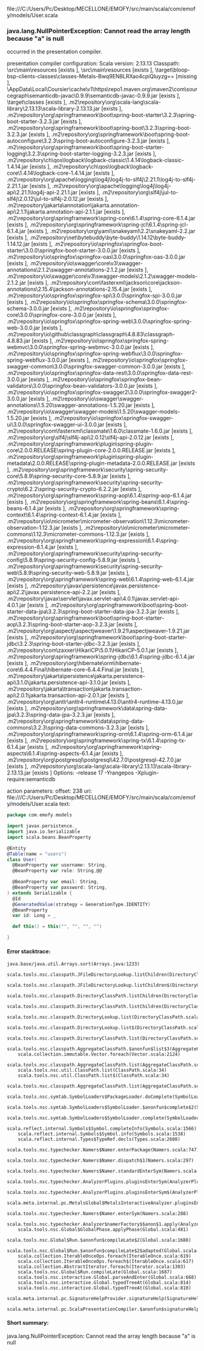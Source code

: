 file:///C:/Users/Pc/Desktop/MECELLONE/EMOFY/src/main/scala/com/emofy/models/User.scala
### java.lang.NullPointerException: Cannot read the array length because "a" is null

occurred in the presentation compiler.

presentation compiler configuration:
Scala version: 2.13.13
Classpath:
<WORKSPACE>\src\main\resources [exists ], <WORKSPACE>\src\main\resources [exists ], <WORKSPACE>\target\bloop-bsp-clients-classes\classes-Metals-Bwq9EN8LRXao4cpiQluyzg== [missing ], <HOME>\AppData\Local\Coursier\cache\v1\https\repo1.maven.org\maven2\com\sourcegraph\semanticdb-javac\0.9.9\semanticdb-javac-0.9.9.jar [exists ], <WORKSPACE>\target\classes [exists ], <HOME>\.m2\repository\org\scala-lang\scala-library\2.13.13\scala-library-2.13.13.jar [exists ], <HOME>\.m2\repository\org\springframework\boot\spring-boot-starter\3.2.3\spring-boot-starter-3.2.3.jar [exists ], <HOME>\.m2\repository\org\springframework\boot\spring-boot\3.2.3\spring-boot-3.2.3.jar [exists ], <HOME>\.m2\repository\org\springframework\boot\spring-boot-autoconfigure\3.2.3\spring-boot-autoconfigure-3.2.3.jar [exists ], <HOME>\.m2\repository\org\springframework\boot\spring-boot-starter-logging\3.2.3\spring-boot-starter-logging-3.2.3.jar [exists ], <HOME>\.m2\repository\ch\qos\logback\logback-classic\1.4.14\logback-classic-1.4.14.jar [exists ], <HOME>\.m2\repository\ch\qos\logback\logback-core\1.4.14\logback-core-1.4.14.jar [exists ], <HOME>\.m2\repository\org\apache\logging\log4j\log4j-to-slf4j\2.21.1\log4j-to-slf4j-2.21.1.jar [exists ], <HOME>\.m2\repository\org\apache\logging\log4j\log4j-api\2.21.1\log4j-api-2.21.1.jar [exists ], <HOME>\.m2\repository\org\slf4j\jul-to-slf4j\2.0.12\jul-to-slf4j-2.0.12.jar [exists ], <HOME>\.m2\repository\jakarta\annotation\jakarta.annotation-api\2.1.1\jakarta.annotation-api-2.1.1.jar [exists ], <HOME>\.m2\repository\org\springframework\spring-core\6.1.4\spring-core-6.1.4.jar [exists ], <HOME>\.m2\repository\org\springframework\spring-jcl\6.1.4\spring-jcl-6.1.4.jar [exists ], <HOME>\.m2\repository\org\yaml\snakeyaml\2.2\snakeyaml-2.2.jar [exists ], <HOME>\.m2\repository\net\bytebuddy\byte-buddy\1.14.12\byte-buddy-1.14.12.jar [exists ], <HOME>\.m2\repository\io\springfox\springfox-boot-starter\3.0.0\springfox-boot-starter-3.0.0.jar [exists ], <HOME>\.m2\repository\io\springfox\springfox-oas\3.0.0\springfox-oas-3.0.0.jar [exists ], <HOME>\.m2\repository\io\swagger\core\v3\swagger-annotations\2.1.2\swagger-annotations-2.1.2.jar [exists ], <HOME>\.m2\repository\io\swagger\core\v3\swagger-models\2.1.2\swagger-models-2.1.2.jar [exists ], <HOME>\.m2\repository\com\fasterxml\jackson\core\jackson-annotations\2.15.4\jackson-annotations-2.15.4.jar [exists ], <HOME>\.m2\repository\io\springfox\springfox-spi\3.0.0\springfox-spi-3.0.0.jar [exists ], <HOME>\.m2\repository\io\springfox\springfox-schema\3.0.0\springfox-schema-3.0.0.jar [exists ], <HOME>\.m2\repository\io\springfox\springfox-core\3.0.0\springfox-core-3.0.0.jar [exists ], <HOME>\.m2\repository\io\springfox\springfox-spring-web\3.0.0\springfox-spring-web-3.0.0.jar [exists ], <HOME>\.m2\repository\io\github\classgraph\classgraph\4.8.83\classgraph-4.8.83.jar [exists ], <HOME>\.m2\repository\io\springfox\springfox-spring-webmvc\3.0.0\springfox-spring-webmvc-3.0.0.jar [exists ], <HOME>\.m2\repository\io\springfox\springfox-spring-webflux\3.0.0\springfox-spring-webflux-3.0.0.jar [exists ], <HOME>\.m2\repository\io\springfox\springfox-swagger-common\3.0.0\springfox-swagger-common-3.0.0.jar [exists ], <HOME>\.m2\repository\io\springfox\springfox-data-rest\3.0.0\springfox-data-rest-3.0.0.jar [exists ], <HOME>\.m2\repository\io\springfox\springfox-bean-validators\3.0.0\springfox-bean-validators-3.0.0.jar [exists ], <HOME>\.m2\repository\io\springfox\springfox-swagger2\3.0.0\springfox-swagger2-3.0.0.jar [exists ], <HOME>\.m2\repository\io\swagger\swagger-annotations\1.5.20\swagger-annotations-1.5.20.jar [exists ], <HOME>\.m2\repository\io\swagger\swagger-models\1.5.20\swagger-models-1.5.20.jar [exists ], <HOME>\.m2\repository\io\springfox\springfox-swagger-ui\3.0.0\springfox-swagger-ui-3.0.0.jar [exists ], <HOME>\.m2\repository\com\fasterxml\classmate\1.6.0\classmate-1.6.0.jar [exists ], <HOME>\.m2\repository\org\slf4j\slf4j-api\2.0.12\slf4j-api-2.0.12.jar [exists ], <HOME>\.m2\repository\org\springframework\plugin\spring-plugin-core\2.0.0.RELEASE\spring-plugin-core-2.0.0.RELEASE.jar [exists ], <HOME>\.m2\repository\org\springframework\plugin\spring-plugin-metadata\2.0.0.RELEASE\spring-plugin-metadata-2.0.0.RELEASE.jar [exists ], <HOME>\.m2\repository\org\springframework\security\spring-security-core\5.8.9\spring-security-core-5.8.9.jar [exists ], <HOME>\.m2\repository\org\springframework\security\spring-security-crypto\6.2.2\spring-security-crypto-6.2.2.jar [exists ], <HOME>\.m2\repository\org\springframework\spring-aop\6.1.4\spring-aop-6.1.4.jar [exists ], <HOME>\.m2\repository\org\springframework\spring-beans\6.1.4\spring-beans-6.1.4.jar [exists ], <HOME>\.m2\repository\org\springframework\spring-context\6.1.4\spring-context-6.1.4.jar [exists ], <HOME>\.m2\repository\io\micrometer\micrometer-observation\1.12.3\micrometer-observation-1.12.3.jar [exists ], <HOME>\.m2\repository\io\micrometer\micrometer-commons\1.12.3\micrometer-commons-1.12.3.jar [exists ], <HOME>\.m2\repository\org\springframework\spring-expression\6.1.4\spring-expression-6.1.4.jar [exists ], <HOME>\.m2\repository\org\springframework\security\spring-security-config\5.8.9\spring-security-config-5.8.9.jar [exists ], <HOME>\.m2\repository\org\springframework\security\spring-security-web\5.8.9\spring-security-web-5.8.9.jar [exists ], <HOME>\.m2\repository\org\springframework\spring-web\6.1.4\spring-web-6.1.4.jar [exists ], <HOME>\.m2\repository\javax\persistence\javax.persistence-api\2.2\javax.persistence-api-2.2.jar [exists ], <HOME>\.m2\repository\javax\servlet\javax.servlet-api\4.0.1\javax.servlet-api-4.0.1.jar [exists ], <HOME>\.m2\repository\org\springframework\boot\spring-boot-starter-data-jpa\3.2.3\spring-boot-starter-data-jpa-3.2.3.jar [exists ], <HOME>\.m2\repository\org\springframework\boot\spring-boot-starter-aop\3.2.3\spring-boot-starter-aop-3.2.3.jar [exists ], <HOME>\.m2\repository\org\aspectj\aspectjweaver\1.9.21\aspectjweaver-1.9.21.jar [exists ], <HOME>\.m2\repository\org\springframework\boot\spring-boot-starter-jdbc\3.2.3\spring-boot-starter-jdbc-3.2.3.jar [exists ], <HOME>\.m2\repository\com\zaxxer\HikariCP\5.0.1\HikariCP-5.0.1.jar [exists ], <HOME>\.m2\repository\org\springframework\spring-jdbc\6.1.4\spring-jdbc-6.1.4.jar [exists ], <HOME>\.m2\repository\org\hibernate\orm\hibernate-core\6.4.4.Final\hibernate-core-6.4.4.Final.jar [exists ], <HOME>\.m2\repository\jakarta\persistence\jakarta.persistence-api\3.1.0\jakarta.persistence-api-3.1.0.jar [exists ], <HOME>\.m2\repository\jakarta\transaction\jakarta.transaction-api\2.0.1\jakarta.transaction-api-2.0.1.jar [exists ], <HOME>\.m2\repository\org\antlr\antlr4-runtime\4.13.0\antlr4-runtime-4.13.0.jar [exists ], <HOME>\.m2\repository\org\springframework\data\spring-data-jpa\3.2.3\spring-data-jpa-3.2.3.jar [exists ], <HOME>\.m2\repository\org\springframework\data\spring-data-commons\3.2.3\spring-data-commons-3.2.3.jar [exists ], <HOME>\.m2\repository\org\springframework\spring-orm\6.1.4\spring-orm-6.1.4.jar [exists ], <HOME>\.m2\repository\org\springframework\spring-tx\6.1.4\spring-tx-6.1.4.jar [exists ], <HOME>\.m2\repository\org\springframework\spring-aspects\6.1.4\spring-aspects-6.1.4.jar [exists ], <HOME>\.m2\repository\org\postgresql\postgresql\42.7.0\postgresql-42.7.0.jar [exists ], <HOME>\.m2\repository\org\scala-lang\scala-library\2.13.13\scala-library-2.13.13.jar [exists ]
Options:
-release 17 -Yrangepos -Xplugin-require:semanticdb


action parameters:
offset: 238
uri: file:///C:/Users/Pc/Desktop/MECELLONE/EMOFY/src/main/scala/com/emofy/models/User.scala
text:
```scala
package com.emofy.models

import javax.persistence._
import java.io.Serializable
import scala.beans.BeanProperty

@Entity
@Table(name = "users")
class User(
  @BeanProperty var username: String,
  @BeanProperty var role: String,@@

  @BeanProperty var email: String,
  @BeanProperty var password: String,
) extends Serializable {
  @Id
  @GeneratedValue(strategy = GenerationType.IDENTITY)
  @BeanProperty
  var id: Long = _

  def this() = this("", "", "", "")

}

```



#### Error stacktrace:

```
java.base/java.util.Arrays.sort(Arrays.java:1233)
	scala.tools.nsc.classpath.JFileDirectoryLookup.listChildren(DirectoryClassPath.scala:125)
	scala.tools.nsc.classpath.JFileDirectoryLookup.listChildren$(DirectoryClassPath.scala:109)
	scala.tools.nsc.classpath.DirectoryClassPath.listChildren(DirectoryClassPath.scala:322)
	scala.tools.nsc.classpath.DirectoryClassPath.listChildren(DirectoryClassPath.scala:322)
	scala.tools.nsc.classpath.DirectoryLookup.list(DirectoryClassPath.scala:90)
	scala.tools.nsc.classpath.DirectoryLookup.list$(DirectoryClassPath.scala:84)
	scala.tools.nsc.classpath.DirectoryClassPath.list(DirectoryClassPath.scala:322)
	scala.tools.nsc.classpath.AggregateClassPath.$anonfun$list$3(AggregateClassPath.scala:106)
	scala.collection.immutable.Vector.foreach(Vector.scala:2124)
	scala.tools.nsc.classpath.AggregateClassPath.list(AggregateClassPath.scala:102)
	scala.tools.nsc.util.ClassPath.list(ClassPath.scala:34)
	scala.tools.nsc.util.ClassPath.list$(ClassPath.scala:34)
	scala.tools.nsc.classpath.AggregateClassPath.list(AggregateClassPath.scala:31)
	scala.tools.nsc.symtab.SymbolLoaders$PackageLoader.doComplete(SymbolLoaders.scala:297)
	scala.tools.nsc.symtab.SymbolLoaders$SymbolLoader.$anonfun$complete$2(SymbolLoaders.scala:249)
	scala.tools.nsc.symtab.SymbolLoaders$SymbolLoader.complete(SymbolLoaders.scala:247)
	scala.reflect.internal.Symbols$Symbol.completeInfo(Symbols.scala:1566)
	scala.reflect.internal.Symbols$Symbol.info(Symbols.scala:1538)
	scala.reflect.internal.Types$TypeRef.decls(Types.scala:2608)
	scala.tools.nsc.typechecker.Namers$Namer.enterPackage(Namers.scala:747)
	scala.tools.nsc.typechecker.Namers$Namer.dispatch$1(Namers.scala:297)
	scala.tools.nsc.typechecker.Namers$Namer.standardEnterSym(Namers.scala:310)
	scala.tools.nsc.typechecker.AnalyzerPlugins.pluginsEnterSym(AnalyzerPlugins.scala:496)
	scala.tools.nsc.typechecker.AnalyzerPlugins.pluginsEnterSym$(AnalyzerPlugins.scala:495)
	scala.meta.internal.pc.MetalsGlobal$MetalsInteractiveAnalyzer.pluginsEnterSym(MetalsGlobal.scala:68)
	scala.tools.nsc.typechecker.Namers$Namer.enterSym(Namers.scala:288)
	scala.tools.nsc.typechecker.Analyzer$namerFactory$$anon$1.apply(Analyzer.scala:50)
	scala.tools.nsc.Global$GlobalPhase.applyPhase(Global.scala:481)
	scala.tools.nsc.Global$Run.$anonfun$compileLate$2(Global.scala:1688)
	scala.tools.nsc.Global$Run.$anonfun$compileLate$2$adapted(Global.scala:1687)
	scala.collection.IterableOnceOps.foreach(IterableOnce.scala:619)
	scala.collection.IterableOnceOps.foreach$(IterableOnce.scala:617)
	scala.collection.AbstractIterator.foreach(Iterator.scala:1303)
	scala.tools.nsc.Global$Run.compileLate(Global.scala:1687)
	scala.tools.nsc.interactive.Global.parseAndEnter(Global.scala:668)
	scala.tools.nsc.interactive.Global.typedTreeAt(Global.scala:814)
	scala.tools.nsc.interactive.Global.typedTreeAt(Global.scala:810)
	scala.meta.internal.pc.SignatureHelpProvider.signatureHelp(SignatureHelpProvider.scala:25)
	scala.meta.internal.pc.ScalaPresentationCompiler.$anonfun$signatureHelp$1(ScalaPresentationCompiler.scala:310)
```
#### Short summary: 

java.lang.NullPointerException: Cannot read the array length because "a" is null
